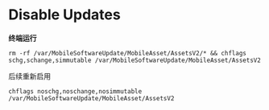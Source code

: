 # Disable Updates

**终端运行**

	rm -rf /var/MobileSoftwareUpdate/MobileAsset/AssetsV2/* && chflags schg,schange,simmutable /var/MobileSoftwareUpdate/MobileAsset/AssetsV2
 
后续重新启用

	chflags noschg,noschange,nosimmutable /var/MobileSoftwareUpdate/MobileAsset/AssetsV2
